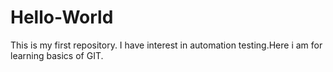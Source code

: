 # Hello-World
This is my first repository.
I have interest in automation testing.Here i am for learning basics of GIT.
